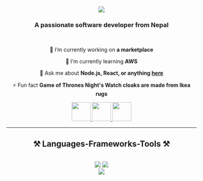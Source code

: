 <h1 align="center">
    <img src="https://readme-typing-svg.herokuapp.com/?font=Righteous&size=35&center=true&vCenter=true&width=500&height=70&duration=4000&lines=Hi+There!+👋;+I'm+Prashant+Pant!;" />
</h1> 

<h3 align="center">A passionate software developer from Nepal</h3>

<br/>

<div align="center">
 
 🔭 I’m currently working on **a marketplace**
 
 🌱 I’m currently learning **AWS**

💬 Ask me about **Node.js, React, or anything [here](https://github.com/engineeringwithprashant)**

⚡ Fun fact **Game of Thrones Night's Watch cloaks are made from Ikea rugs**

 </div>
 
<div align="center"> 
  <a href="mailto:engineeringwithprashant@gmail.com">
    <img src="https://img.icons8.com/?size=100&id=qyRpAggnV0zH&format=png&color=000000"width="50" height="50"  />
  </a>
  <a href="https://www.linkedin.com/in/prashantpant2004/" target="_blank">
    <img src="https://img.icons8.com/?size=100&id=xuvGCOXi8Wyg&format=png&color=000000" target="_blank"width="50" height="50" />
  </a>
  <a href="https://github.com/engineeringwithprashant" target="_blank">
     <img src="https://img.icons8.com/?size=100&id=w_qRMJOKoZGs&format=png&color=000000"width="50" height="50" /> <!-- sqlite, safari, google-chrome are other good icon options -->
  </a>
</div>

 <hr/>
 
<h2 align="center">⚒️ Languages-Frameworks-Tools ⚒️</h2>
<br/>
<div align="center">
    <img src="https://skillicons.dev/icons?i=react,bootstrap,html,css,vscode,visualstudio,github,figma,tailwind,git" />
    <img src="https://skillicons.dev/icons?i=nodejs,python,javascript,typescript,express,mongodb,java,mysql,postgres" /><br>
    <img src="https://skillicons.dev/icons?i=notion" /><br>
</div>
